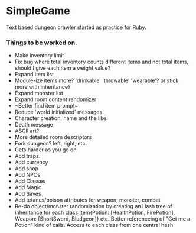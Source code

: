 # SimpleGame
Text based dungeon crawler started as practice for Ruby.


### Things to be worked on.
- Make inventory limit
- Fix bug where total inventory counts different items and not total items, should I give each item a weight value?
- Expand Item list
- Module-ize items more? 'drinkable' 'throwable' 'wearable'? or stick more with inheritance?
- Expand monster list
- Expand room content randomizer
- ~Better find item prompt~
- Reduce 'world initialized' messages
- Character creation, name and the like.
- Death message
- ASCII art?
- More detailed room descriptors
- Fork dungeon? left, right, etc.
- Gets harder as you go on
- Add traps.
- Add currency
- Add shop
- Add NPCs
- Add Classes
- Add Magic
- Add Saves
- Add tetanus/poison attributes for weapon, monster, combat
- Re-do object/monster randomization by creating an Hash tree of inheritance for each class Item{Potion: [HealthPotion, FirePotion], Weapon: [ShortSword, Bludgeon]} etc. Better referenceing of "Get me a Potion" kind of calls. Access to each class from one central hash.
